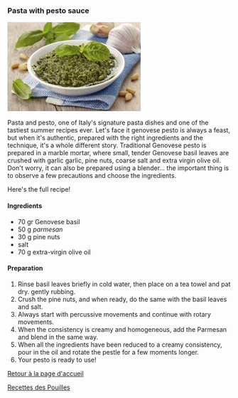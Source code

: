 ### Pasta with pesto sauce

![alt text](ricetta-tradizionale-ligure-pesto-fatto-in-casa-3.jpg)

Pasta and pesto, one of Italy's signature pasta dishes and one of the tastiest summer recipes ever. Let's face it
genovese pesto is always a feast, but when it's authentic, prepared with the right ingredients and the
technique, it's a whole different story. 
Traditional Genovese pesto is prepared in a marble mortar, where small, tender Genovese basil leaves are crushed with garlic 
garlic, pine nuts, coarse salt and extra virgin olive oil. 
Don't worry, it can also be prepared using a blender... the important thing is to observe a few precautions and choose the 
ingredients.

Here's the full recipe!

#### Ingredients
- 70 gr Genovese basil 
- 50 g _parmesan_
- 30 g pine nuts
- salt
- 70 g extra-virgin olive oil

#### Preparation
1. Rinse basil leaves briefly in cold water, then place on a tea towel and pat dry.
   gently rubbing.
2. Crush the pine nuts, and when ready, do the same with the basil leaves and salt.
3. Always start with percussive movements and continue with rotary movements.
4. When the consistency is creamy and homogeneous, add the Parmesan and blend in the same way.
5. When all the ingredients have been reduced to a creamy consistency, pour in the oil and rotate the pestle for a few moments longer.
6. Your pesto is ready to use!

[Retour à la page d'accueil](README.md)

[Recettes des Pouilles](pouilles.md)
